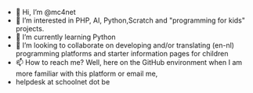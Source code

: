 - 👋 Hi, I’m @mc4net
- 👀 I’m interested in PHP, AI, Python,Scratch and "programming for kids" projects.
- 🌱 I’m currently learning Python
- 💞️ I’m looking to collaborate on developing and/or translating (en-nl) programming platforms and starter information pages for children
- 📫 How to reach me? Well, here on the GitHub environment when I am more familiar with this platform or email me,
-   helpdesk at schoolnet dot be

<!---
mc4net/mc4net is a ✨ special ✨ repository because its `README.md` (this file) appears on your GitHub profile.
You can click the Preview link to take a look at your changes.
--->
